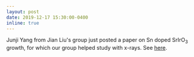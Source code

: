 ```yaml
---
layout: post
date: 2019-12-17 15:30:00-0400
inline: true
---
```


Junji Yang from Jian Liu's group just posted a paper on Sn doped SrIrO<sub>3</sub> growth, for which our group helped study with x-rays. See [here](/publications/#jang2019epitaxialgrowth).
